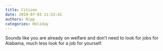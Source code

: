 ```yaml
---
title: Citizen
date: 2019-07-03 11:53:41
authors: Ripp
categories: Holiday
---
```


 Sounds like you are already on welfare and don’t need to look for jobs for Alabama, much less look for a job for yourself.